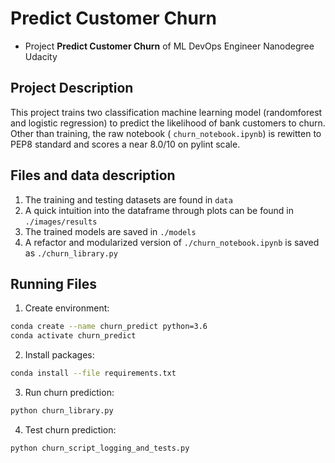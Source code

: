 # Predict Customer Churn

- Project **Predict Customer Churn** of ML DevOps Engineer Nanodegree Udacity

## Project Description
This project trains two classification machine learning model (randomforest and logistic regression) to predict the likelihood of bank customers to churn. Other than training, the raw notebook ( `churn_notebook.ipynb`) is rewitten to PEP8 standard and scores a near 8.0/10 on pylint scale.

## Files and data description
1. The training and testing datasets are found in `data`
2. A quick intuition into the dataframe through plots can be found in `./images/results`
3. The trained models are saved in `./models`
4. A refactor and  modularized version of `./churn_notebook.ipynb` is saved as `./churn_library.py`

## Running Files
1. Create environment:
```bash
conda create --name churn_predict python=3.6 
conda activate churn_predict
```
2. Install packages:
```bash
conda install --file requirements.txt
```
3. Run churn prediction:
```bash
python churn_library.py
```
4. Test churn prediction:
```bash
python churn_script_logging_and_tests.py
```


